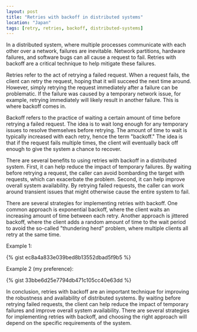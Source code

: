```yaml
---
layout: post
title: "Retries with backoff in distributed systems"
location: "Japan"
tags: [retry, retries, backoff, distributed-systems]
---
```


In a distributed system, where multiple processes communicate with each other over a network, failures are inevitable. Network partitions, hardware failures, and software bugs can all cause a request to fail. Retries with backoff are a critical technique to help mitigate these failures.

Retries refer to the act of retrying a failed request. When a request fails, the client can retry the request, hoping that it will succeed the next time around. However, simply retrying the request immediately after a failure can be problematic. If the failure was caused by a temporary network issue, for example, retrying immediately will likely result in another failure. This is where backoff comes in.

Backoff refers to the practice of waiting a certain amount of time before retrying a failed request. The idea is to wait long enough for any temporary issues to resolve themselves before retrying. The amount of time to wait is typically increased with each retry, hence the term "backoff." The idea is that if the request fails multiple times, the client will eventually back off enough to give the system a chance to recover.

There are several benefits to using retries with backoff in a distributed system. First, it can help reduce the impact of temporary failures. By waiting before retrying a request, the caller can avoid bombarding the target with requests, which can exacerbate the problem. Second, it can help improve overall system availability. By retrying failed requests, the caller can work around transient issues that might otherwise cause the entire system to fail.

There are several strategies for implementing retries with backoff. One common approach is exponential backoff, where the client waits an increasing amount of time between each retry. Another approach is jittered backoff, where the client adds a random amount of time to the wait period to avoid the so-called "thundering herd" problem, where multiple clients all retry at the same time.

Example 1:

{% gist ec8a4a833e039bed8b13552dbad5f9b5 %}

Example 2 (my preference):

{% gist 33bbe6d25e7794db471c105cc40e63dd %}

In conclusion, retries with backoff are an important technique for improving the robustness and availability of distributed systems. By waiting before retrying failed requests, the client can help reduce the impact of temporary failures and improve overall system availability. There are several strategies for implementing retries with backoff, and choosing the right approach will depend on the specific requirements of the system.
